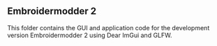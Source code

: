 Embroidermodder 2
-----------------

This folder contains the GUI and application code for the development version Embroidermodder 2 using Dear ImGui and GLFW.
